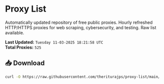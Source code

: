 # Proxy List

Automatically updated repository of free public proxies. Hourly refreshed HTTP/HTTPS proxies for web scraping, cybersecurity, and testing. Raw list available.

**Last Updated:** `Tuesday 11-03-2025 18:21:58 UTC`  
**Total Proxies:** `525`

## 📥 Download
```bash
curl -O https://raw.githubusercontent.com/theriturajps/proxy-list/main/proxies.txt
